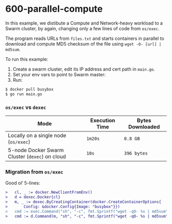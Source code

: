 # 600-parallel-compute

In this example, we distibute a Compute and Network-heavy workload to
a Swarm cluster, by again, changing only a few lines of code from `os/exec`.

The program reads URLs from `files.txt` and starts containers in parallel
to download and compute MD5 checksum of the file using `wget -O- [url] | md5sum`.

To run this example:

1. Create a swarm cluster, edit its IP address and cert path in `main.go`.
2. Set your env vars to point to Swarm master:
3. Run:

```sh
$ docker pull busybox
$ go run main.go
```

### `os/exec` vs `dexec`

| Mode  | Execution Time | Bytes Downloaded | 
| ------| -------------- | ---------------- |
| Locally on a single node (`os/exec`)    |  `1m20s` | `0.8 GB` |
| 5-node Docker Swarm Cluster (`dexec`) on cloud | `10s` | `396 bytes` |


### Migration from `os/exec`

Good ol’ 5-lines:

```diff
> 	cl, _ := docker.NewClientFromEnv()
> 	d = dexec.Docker{cl}
> 	m, _ := dexec.ByCreatingContainer(docker.CreateContainerOptions{
> 		Config: &docker.Config{Image: "busybox"}})
< 	cmd := exec.Command("sh", "-c", fmt.Sprintf("wget -qO- %s | md5sum", url))
> 	cmd := d.Command(m, "sh", "-c", fmt.Sprintf("wget -qO- %s | md5sum", url))
```
